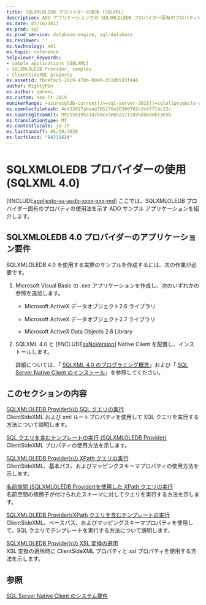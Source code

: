 ```yaml
---
title: SQLXMLOLEDB プロバイダーの使用 (SQLXML)
description: ADO アプリケーションでの SQLXMLOLEDB プロバイダー固有のプロパティの使用に関する情報を表示します。
ms.date: 03/16/2017
ms.prod: sql
ms.prod_service: database-engine, sql-database
ms.reviewer: ''
ms.technology: xml
ms.topic: reference
helpviewer_keywords:
- sample applications [SQLXML]
- SQLXMLOLEDB Provider, samples
- ClientSideXML property
ms.assetid: fbcefac5-29c9-478b-b0e0-d510b593f446
author: MightyPen
ms.author: genemi
ms.custom: seo-lt-2019
monikerRange: =azuresqldb-current||>=sql-server-2016||=sqlallproducts-allversions||>=sql-server-linux-2017||=azuresqldb-mi-current
ms.openlocfilehash: 4ed33917abead785276e10380782cdc47714c23c
ms.sourcegitcommit: 9921501952147b9ce3e85a1712495d5b3eb13e5b
ms.translationtype: MT
ms.contentlocale: ja-JP
ms.lasthandoff: 05/29/2020
ms.locfileid: "84215624"
---
```

# <a name="using-the-sqlxmloledb-provider-sqlxml-40"></a>SQLXMLOLEDB プロバイダーの使用 (SQLXML 4.0)
[!INCLUDE[appliesto-ss-asdb-xxxx-xxx-md](../../../includes/appliesto-ss-asdb-xxxx-xxx-md.md)]
  ここでは、SQLXMLOLEDB プロバイダー固有のプロパティの使用法を示す ADO サンプル アプリケーションを紹介します。  
  
## <a name="application-requirements-for-sqlxmloledb-40-provider"></a>SQLXMLOLEDB 4.0 プロバイダーのアプリケーション要件  
 SQLXMLOLEDB 4.0 を使用する実際のサンプルを作成するには、次の作業が必要です。  
  
1.  Microsoft Visual Basic の .exe アプリケーションを作成し、次のいずれかの参照を追加します。  
  
    -   Microsoft ActiveX データオブジェクト2.6 ライブラリ  
  
    -   Microsoft ActiveX データオブジェクト2.7 ライブラリ  
  
    -   Microsoft ActiveX Data Objects 2.8 Library  
  
2.  SQLXML 4.0 と [!INCLUDE[ssNoVersion](../../../includes/ssnoversion-md.md)] Native Client を配置し、インストールします。  

     詳細については、「 [SQLXML 4.0 のプログラミング概念](../../../relational-databases/sqlxml/sqlxml-4-0-programming-concepts.md)」および「 [SQL Server Native Client のインストール](../../../relational-databases/native-client/applications/installing-sql-server-native-client.md)」を参照してください。  
  
## <a name="in-this-section"></a>このセクションの内容  
 [SQLXMLOLEDB Provider&#41;&#40;の SQL クエリの実行](../../../relational-databases/sqlxml-annotated-xsd-schemas-xpath-queries/data-access-components-provider/executing-sql-queries-sqlxmloledb-provider.md)  
 ClientSideXML および xml ルートプロパティを使用して SQL クエリを実行する方法について説明します。  
  
 [SQL クエリを含むテンプレートの実行 &#40;SQLXMLOLEDB Provider&#41;](../../../relational-databases/sqlxml-annotated-xsd-schemas-xpath-queries/data-access-components-provider/executing-templates-that-contain-sql-queries-sqlxmloledb-provider.md)  
 ClientSideXML プロパティの使用方法を示します。  
  
 [SQLXMLOLEDB Provider&#41;&#40;の XPath クエリの実行](../../../relational-databases/sqlxml-annotated-xsd-schemas-xpath-queries/data-access-components-provider/executing-xpath-queries-sqlxmloledb-provider.md)  
 ClientSideXML、基本パス、およびマッピングスキーマプロパティの使用方法を示します。  
  
 [名前空間 &#40;SQLXMLOLEDB Provider&#41;を使用した XPath クエリの実行](../../../relational-databases/sqlxml-annotated-xsd-schemas-xpath-queries/data-access-components-provider/executing-xpath-queries-with-namespaces-sqlxmloledb-provider.md)  
 名前空間の修飾子が付けられたスキーマに対してクエリを実行する方法を示します。  
  
 [SQLXMLOLEDB Provider&#41;&#40;XPath クエリを含むテンプレートの実行](../../../relational-databases/sqlxml-annotated-xsd-schemas-xpath-queries/data-access-components-provider/executing-templates-that-contain-xpath-queries-sqlxmloledb-provider.md)  
 ClientSideXML、ベースパス、およびマッピングスキーマプロパティを使用して、SQL クエリでテンプレートを実行する方法について説明します。  
  
 [SQLXMLOLEDB Provider&#41;&#40;の XSL 変換の適用](../../../relational-databases/sqlxml-annotated-xsd-schemas-xpath-queries/data-access-components-provider/applying-an-xsl-transformation-sqlxmloledb-provider.md)  
 XSL 変換の適用時に ClientSideXML プロパティと xsl プロパティを使用する方法を示します。  
  
## <a name="see-also"></a>参照  
 [SQL Server Native Client のシステム要件](../../../relational-databases/native-client/system-requirements-for-sql-server-native-client.md)  
  
  

